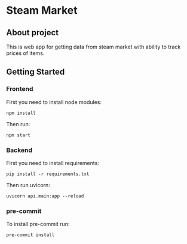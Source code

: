 # Steam Market

## About project
This is web app for getting data from steam market with ability to track prices of items.

## Getting Started

### Frontend

First you need to install node modules:
```
npm install
```

Then run:
```
npm start
```

### Backend

First you need to install requirements:
```
pip install -r requirements.txt
```

Then run uvicorn:
```
uvicorn api.main:app --reload
```

### pre-commit

To install pre-commit run:
```
pre-commit install
```
